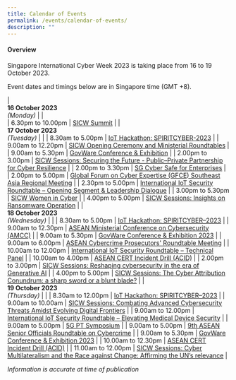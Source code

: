 ```yaml
---
title: Calendar of Events
permalink: /events/calendar-of-events/
description: ""
---
```

#### **Overview**

Singapore International Cyber Week 2023 is taking place from 16 to 19 October 2023.

Event dates and timings below are in Singapore time (GMT +8). 

| <br> **16 October 2023** <br>*(Monday)* |                                                                                                |                            
| 6.30pm to 10.00pm           | [SICW Summit](/events/16-october-2023/sicw-summit/)                               |
| <br> **17 October 2023** <br>*(Tuesday)* |                                                                                                |
| 8.30am to 5.00pm              | [IoT Hackathon: SPIRITCYBER-2023](/events/17-october-2023/iot-hackathon-spiritcyber-2023/)                                                                          |
| 9.00am to 12.20pm          | [SICW Opening Ceremony and Ministerial Roundtables](/events/17-october-2023/sicw-oc-and-ministerial-roundtables/)                                                                 |
| 9.00am to 5.30pm           | [GovWare Conference &amp; Exhibition](/events/17-october-2023/govware-conference-and-exhibition/)                               |
| 2.00pm to 3.00pm           | [SICW Sessions: Securing the Future - Public–Private Partnership for Cyber Resilience](/events/17-october-2023/sicw-sessions-securing-the-future/)                               |
| 2.00pm to 3.30pm           | [SG Cyber Safe for Enterprises](/events/17-october-2023/sg-cyber-safe-for-enterprises/)                               |
| 2.00pm to 5.00pm           | [Global Forum on Cyber Expertise (GFCE) Southeast Asia Regional Meeting](/events/17-october-2023/gfce-sea-regional-meeting/)                               |
| 2.30pm to 5.00pm           | [International IoT Security Roundtable – Opening Segment &amp; Leadership Dialogue](/events/17-october-2023/iiot-leadership-dialogue/)                               |
| 3.00pm to 5.30pm           | [SICW Women in Cyber](/events/17-october-2023/sicw-women-in-cyber/)                               |
| 4.00pm to 5.00pm           | [SICW Sessions: Insights on Ransomware Operation](/events/17-october-2023/sicw-sessions-insights-on-ransomware-operation/)                               |
| <br> **18 October 2023** <br>*(Wednesday)*          |                                                                                           |
| 8.30am to 5.00pm          | [IoT Hackathon: SPIRITCYBER–2023](/events/18-october-2023/iot-hackathon-spiritcyber-2023/)                                                                 |
| 9.00am to 12.30pm           | [ASEAN Ministerial Conference on Cybersecurity (AMCC)](/events/18-october-2023/asean-ministerial-conference-on-cybersecurity/)                               |
| 9.00am to 5.30pm              | [GovWare Conference &amp; Exhibition 2023](/events/18-october-2023/govware-conference-and-exhibition/)                                                                          |
| 9.00am to 6.00pm           | [ASEAN Cybercrime Prosecutors' Roundtable Meeting](/events/18-october-2023/acprm/)                               |
| 10.00am to 12.00pm           | [International IoT Security Roundtable – Technical Panel](/events/18-october-2023/iiot-technical-panel/)                               |
| 10.00am to 4.00pm           | [ASEAN CERT Incident Drill (ACID)](/events/18-october-2023/asean-cert-incident-drill/)                               |
| 2.00pm to 3.00pm          | [SICW Sessions: Reshaping cybersecurity in the era of Generative AI](/events/18-october-2023/sicw-sessions-reshaping-cybersecurity-in-the-era-of-generative-ai/)                                                                 |
| 4.00pm to 5.00pm          | [SICW Sessions: The Cyber Attribution Conundrum: a sharp sword or a blunt blade?](/events/18-october-2023/sicw-sessions-the-cyber-attribution-conundrum/)                                                                 |
| <br> **19 October 2023** <br>*(Thursday)* |                                                                                                |
| 8.30am to 12.00pm              | [IoT Hackathon: SPIRITCYBER–2023](/events/19-october-2023/iot-hackathon-spiritcyber-2023/)                                                                          |
| 9.00am to 10.00am          | [SICW Sessions: Combating Advanced Cybersecurity Threats Amidst Evolving Digital Frontiers](/events/19-october-2023/sicw-sessions-combating-advanced-cybersecurity-threats/)                                                                 |
| 9.00am to 12.00pm           | [International IoT Security Roundtable – Elevating Medical Device Security](/events/19-october-2023/international-iot-security-roundtable-elevating-medical-device-security/)                               |
| 9.00am to 5.00pm           | [5G PT Symposium](/events/19-october-2023/5g-pt-symposium/)                               |
| 9.00am to 5.00pm           | [9th ASEAN Senior Officials Roundtable on Cybercrime](/events/19-october-2023/senior-officials-roundtable-on-cybercrime/)                               |
| 9.00am to 5.30pm           | [GovWare Conference &amp; Exhibition 2023](/events/19-october-2023/govware-conference-and-exhibition/)                               |
| 10.00am to 12.30pm           | [ASEAN CERT Incident Drill (ACID)](/events/19-october-2023/asean-cert-incident-drill/)                               |
| 11.00am to 12.00pm          | [SICW Sessions: Cyber Multilateralism and the Race against Change: Affirming the UN’s relevance](/events/19-october-2023/sicw-sessions-cyber-multilateralism-and-the-race-against-change/)                                                                 |


*Information is accurate at time of publication*